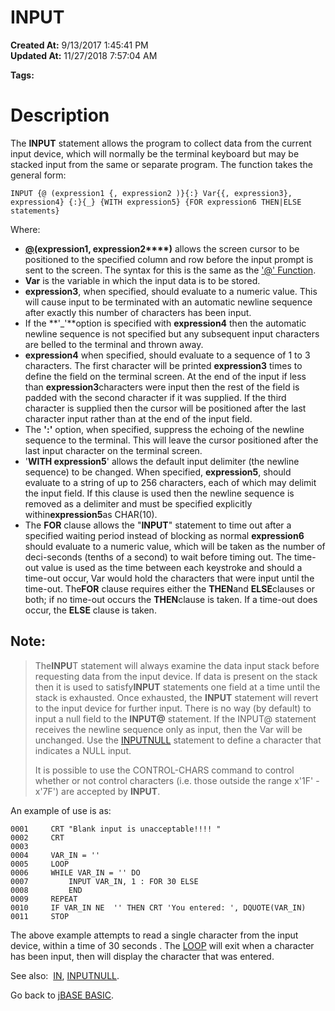 # INPUT

**Created At:** 9/13/2017 1:45:41 PM  
**Updated At:** 11/27/2018 7:57:04 AM  

**Tags:**
<badge text='external input' vertical='middle' />

# Description

The **INPUT** statement allows the program to collect data from the current input device, which will normally be the terminal keyboard but may be stacked input from the same or separate program. The function takes the general form:

```
INPUT {@ (expression1 {, expression2 )}{:} Var{{, expression3}, expression4} {:}{_} {WITH expression5} {FOR expression6 THEN|ELSE statements}
```



Where:

- [**@**](/36868-jbase-basic/263499-the-function)**(expression1, expression2****)** allows the screen cursor to be positioned to the specified column and row before the input prompt is sent to the screen. The syntax for this is the same as the ['@' Function](/36868-jbase-basic/263499-the-function)‍.
- **Var** is the variable in which the input data is to be stored.
- **expression3**, when specified, should evaluate to a numeric value. This will cause input to be terminated with an automatic newline sequence after exactly this number of characters has been input.
- If the **'\_'**option is specified with **expression4** then the automatic newline sequence is not specified but any subsequent input characters are belled to the terminal and thrown away.
- **expression4** when specified, should evaluate to a sequence of 1 to 3 characters. The first character will be printed **expression3** times to define the field on the terminal screen. At the end of the input if less than **expression3**characters were input then the rest of the field is padded with the second character if it was supplied. If the third character is supplied then the cursor will be positioned after the last character input rather than at the end of the input field.
- The **':'** option, when specified, suppress the echoing of the newline sequence to the terminal. This will leave the cursor positioned after the last input character on the terminal screen.
- '**WITH expression5**' allows the default input delimiter (the newline sequence) to be changed. When specified, **expression5**, should evaluate to a string of up to 256 characters, each of which may delimit the input field. If this clause is used then the newline sequence is removed as a delimiter and must be specified explicitly within**expression5**as CHAR(10).
- The **FOR** clause allows the "**INPUT**" statement to time out after a specified waiting period instead of blocking as normal **expression6** should evaluate to a numeric value, which will be taken as the number of deci-seconds (tenths of a second) to wait before timing out. The time-out value is used as the time between each keystroke and should a time-out occur, Var would hold the characters that were input until the time-out. The**FOR** clause requires either the **THEN**and **ELSE**clauses or both; if no time-out occurs the **THEN**clause is taken. If a time-out does occur, the **ELSE** clause is taken.


## Note:


> The**INPU**T statement will always examine the data input stack before requesting data from the input device. If data is present on the stack then it is used to satisfy**INPUT** statements one field at a time until the stack is exhausted. Once exhausted, the **INPUT** statement will revert to the input device for further input. There is no way (by default) to input a null field to the **INPUT@** statement. If the INPUT@ statement receives the newline sequence only as input, then the Var will be unchanged. Use the [INPUTNULL](276287-inputnull) statement to define a character that indicates a NULL input.
> 
> It is possible to use the CONTROL-CHARS command to control whether or not control characters (i.e. those outside the range x'1F' - x'7F') are accepted by **INPUT**.


An example of use is as:

```
0001     CRT "Blank input is unacceptable!!!! "
0002     CRT
0003
0004     VAR_IN = ''
0005     LOOP
0006     WHILE VAR_IN = '' DO
0007         INPUT VAR_IN, 1 : FOR 30 ELSE
0008         END
0009     REPEAT
0010     IF VAR_IN NE  '' THEN CRT 'You entered: ', DQUOTE(VAR_IN)
0011     STOP
```

The above example attempts to read a single character from the input device, within a time of 30 seconds . The [LOOP](276941-loop) will exit when a character has been input, then will display the character that was entered.



See also:  [IN](in), [INPUTNULL](276287-inputnull).

Go back to [jBASE BASIC](263498-jbase-basic).
